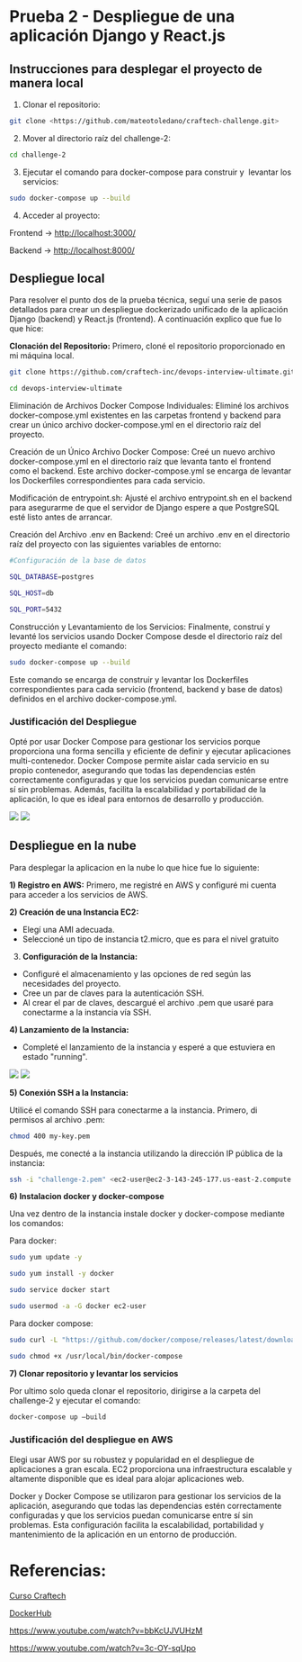 # Prueba 2 - Despliegue de una aplicación Django y React.js

## **Instrucciones para desplegar el proyecto de manera local**

1) Clonar el repositorio:
```bash
git clone <https://github.com/mateotoledano/craftech-challenge.git>
```
2) Mover al directorio raíz del challenge-2:

```bash
cd challenge-2
```

3) Ejecutar el comando para docker-compose para construir y  levantar los servicios:
```bash
sudo docker-compose up --build
```
4) Acceder al proyecto:

Frontend → <http://localhost:3000/>

Backend → <http://localhost:8000/> 


## **Despliegue local**

Para resolver el punto dos de la prueba técnica, seguí una serie de pasos detallados para crear un despliegue dockerizado unificado de la aplicación Django (backend) y React.js (frontend). A continuación explico que fue lo que hice: 

**Clonación del Repositorio:** Primero, cloné el repositorio proporcionado en mi máquina local.
```bash
git clone https://github.com/craftech-inc/devops-interview-ultimate.git
```
```bash
cd devops-interview-ultimate
```

Eliminación de Archivos Docker Compose Individuales: Eliminé los archivos docker-compose.yml existentes en las carpetas frontend y backend para crear un único archivo docker-compose.yml en el directorio raíz del proyecto.

Creación de un Único Archivo Docker Compose: Creé un nuevo archivo docker-compose.yml en el directorio raíz que levanta tanto el frontend como el backend. Este archivo docker-compose.yml se encarga de levantar los Dockerfiles correspondientes para cada servicio.

Modificación de entrypoint.sh: Ajusté el archivo entrypoint.sh en el backend para asegurarme de que el servidor de Django espere a que PostgreSQL esté listo antes de arrancar.

Creación del Archivo .env en Backend: Creé un archivo .env en el directorio raíz del proyecto con las siguientes variables de entorno:
```bash
#Configuración de la base de datos

SQL_DATABASE=postgres

SQL_HOST=db

SQL_PORT=5432
```
Construcción y Levantamiento de los Servicios: Finalmente, construí y levanté los servicios usando Docker Compose desde el directorio raíz del proyecto mediante el comando:
```bash
sudo docker-compose up --build
```
Este comando se encarga de construir y levantar los Dockerfiles correspondientes para cada servicio (frontend, backend y base de datos) definidos en el archivo docker-compose.yml.


### **Justificación del Despliegue**

Opté por usar Docker Compose para gestionar los servicios porque proporciona una forma sencilla y eficiente de definir y ejecutar aplicaciones multi-contenedor. Docker Compose permite aislar cada servicio en su propio contenedor, asegurando que todas las dependencias estén correctamente configuradas y que los servicios puedan comunicarse entre sí sin problemas. Además, facilita la escalabilidad y portabilidad de la aplicación, lo que es ideal para entornos de desarrollo y producción.

![](capturas/Imagen1.png)
![](capturas/Imagen2.png)

## **Despliegue en la nube**

Para desplegar la aplicacion en la nube lo que hice fue lo siguiente: 

**1) Registro en AWS:** Primero, me registré en AWS y configuré mi cuenta para acceder a los servicios de AWS.

**2) Creación de una Instancia EC2:**

- Elegí una AMI adecuada.
- Seleccioné un tipo de instancia t2.micro, que es para el nivel gratuito

3) **Configuración de la Instancia:**

- Configuré el almacenamiento y las opciones de red según las necesidades del proyecto.
- Cree un par de claves para la autenticación SSH.
- Al crear el par de claves, descargué el archivo .pem que usaré para conectarme a la instancia vía SSH.


**4) Lanzamiento de la Instancia:**

- Completé el lanzamiento de la instancia y esperé a que estuviera en estado "running".

![](capturas/imagen3.png)
![](capturas/imagen4.png)

**5) Conexión SSH a la Instancia:**

Utilicé el comando SSH para conectarme a la instancia. Primero, di permisos al archivo .pem: 
```bash
chmod 400 my-key.pem
```

Después, me conecté a la instancia utilizando la dirección IP pública de la instancia:
```bash
ssh -i "challenge-2.pem" <ec2-user@ec2-3-143-245-177.us-east-2.compute.amazonaws.com>
```
**6) Instalacion docker y docker-compose**

Una vez dentro de la instancia instale docker y docker-compose mediante los comandos:

Para docker:
```bash
sudo yum update -y 

sudo yum install -y docker

sudo service docker start

sudo usermod -a -G docker ec2-user
```
Para docker compose:
```bash
sudo curl -L "https://github.com/docker/compose/releases/latest/download/docker-compose-$(uname -s)-$(uname -m)" -o /usr/local/bin/docker-compose

sudo chmod +x /usr/local/bin/docker-compose
```

**7) Clonar repositorio y levantar los servicios**

Por ultimo solo queda clonar el repositorio, dirigirse a la carpeta del challenge-2 y ejecutar el comando:
```bash
docker-compose up –build
```
### **Justificación del despliegue en AWS**

Elegi usar AWS por su robustez y popularidad en el despliegue de aplicaciones a gran escala. EC2 proporciona una infraestructura escalable y altamente disponible que es ideal para alojar aplicaciones web. 

Docker y Docker Compose se utilizaron para gestionar los servicios de la aplicación, asegurando que todas las dependencias estén correctamente configuradas y que los servicios puedan comunicarse entre sí sin problemas. Esta configuración facilita la escalabilidad, portabilidad y mantenimiento de la aplicación en un entorno de producción.

# Referencias:

[Curso Craftech ](https://www.youtube.com/playlist?list=PLnf4-vBnJ1n323-UT2TZzj9gzahf_VhTF)

[DockerHub](https://hub.docker.com/)

<https://www.youtube.com/watch?v=bbKcUJVUHzM> 

<https://www.youtube.com/watch?v=3c-OY-sqUpo>

